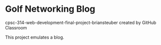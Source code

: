 # Golf Networking Blog 
cpsc-314-web-development-final-project-briansteuber created by GitHub Classroom

This project emulates a blog. 

